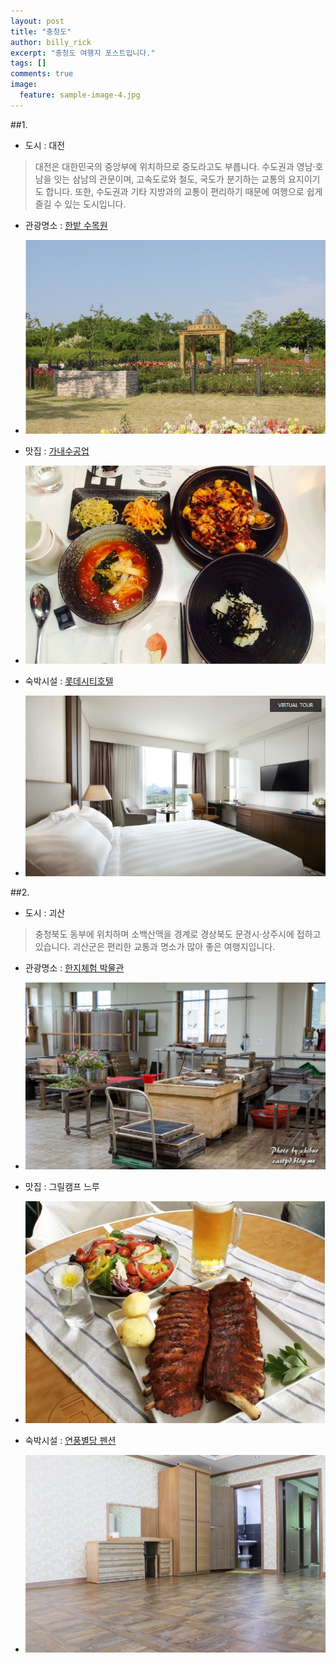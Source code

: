 ```yaml
---
layout: post
title: "충청도"
author: billy_rick
excerpt: "충청도 여행지 포스트입니다."
tags: []
comments: true
image:
  feature: sample-image-4.jpg
---
```



##1.
- 도시 : 대전

> 대전은 대한민국의 중앙부에 위치하므로 중도라고도 부릅니다. 수도권과 영남·호남을 잇는 삼남의 관문이며, 고속도로와 철도, 국도가 분기하는 교통의 요지이기도 합니다. 또한, 수도권과 기타 지방과의 교통이 편리하기 때문에 여행으로 쉽게 즐길 수 있는 도시입니다.

- 관광명소 : [한밭 수목원](http://www.daejeon.go.kr/treegarden)
- ![한밭 수목원](https://github.com/shinojin/shinojin.github.com/blob/master/images/dajyeon-sumokwon.jpg?raw=true)

- 맛집 : [가내수공업](www.가내수공업.com/)
- ![가내수공업](https://github.com/shinojin/shinojin.github.com/blob/master/images/mannyundong-ganesugongup.jpg?raw=true)

- 숙박시설 : [롯데시티호텔](http://www.lottehotel.com/city/daejeon/ko/)  
- ![롯데시티호텔](https://github.com/shinojin/shinojin.github.com/blob/master/images/dajeon-yusung-lottecity.jpg?raw=true)
 



##2.
- 도시 : 괴산

> 충청북도 동부에 위치하며 소백산맥을 경계로 경상북도 문경시·상주시에 접하고 있습니다. 괴산군은 편리한 교통과 명소가 많아 좋은 여행지입니다.

- 관광명소 : [한지체험 박물관](http://www.museumhanji.com/)
- ![한지체험 박물관](https://github.com/shinojin/shinojin.github.com/blob/master/images/goisan-hangi.jpg?raw=true)

- 맛집 : 그릴캠프 느루
- ![그릴캠프 느루](https://github.com/shinojin/shinojin.github.com/blob/master/images/ks-greelcamp.jpg?raw=true)

- 숙박시설 : [연풍별당 펜션](http://www.xn--ok1bs9pitht9o.kr/)
- ![연풍별당 펜션](https://github.com/shinojin/shinojin.github.com/blob/master/images/yppansion.jpg?raw=true)

